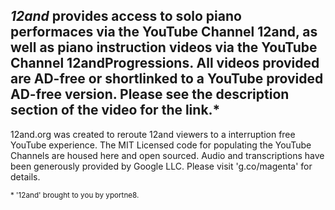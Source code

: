 ## ***12and* provides access to solo piano performaces via the YouTube Channel 12and, as well as piano instruction videos via the YouTube Channel 12andProgressions. All videos provided are AD-free or shortlinked to a YouTube provided AD-free version. Please see the description section of the video for the link.***

12and.org was created to reroute 12and viewers to a interruption free YouTube experience. The MIT Licensed code for populating the YouTube Channels are housed here and open sourced. Audio and transcriptions have been generously provided by Google LLC. Please visit 'g.co/magenta' for details.

<sub>* '12and' brought to you by yportne8.</sub>
